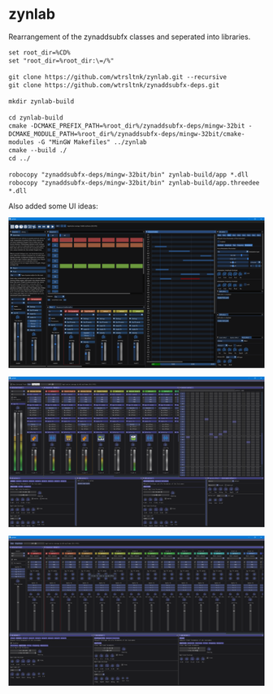 # zynlab
Rearrangement of the zynaddsubfx classes and seperated into libraries.

```
set root_dir=%CD%
set "root_dir=%root_dir:\=/%"

git clone https://github.com/wtrsltnk/zynlab.git --recursive 
git clone https://github.com/wtrsltnk/zynaddsubfx-deps.git

mkdir zynlab-build

cd zynlab-build
cmake -DCMAKE_PREFIX_PATH=%root_dir%/zynaddsubfx-deps/mingw-32bit -DCMAKE_MODULE_PATH=%root_dir%/zynaddsubfx-deps/mingw-32bit/cmake-modules -G "MinGW Makefiles" ../zynlab
cmake --build ./
cd ../

robocopy "zynaddsubfx-deps/mingw-32bit/bin" zynlab-build/app *.dll
robocopy "zynaddsubfx-deps/mingw-32bit/bin" zynlab-build/app.threedee *.dll
```

Also added some UI ideas:

![Screenshot of zyn-studio](screenshots/20190124.png)

![Screenshot of zyn-studio](screenshots/20190109.png)

![Screenshot of zyn-studio](screenshots/20181224.png)
